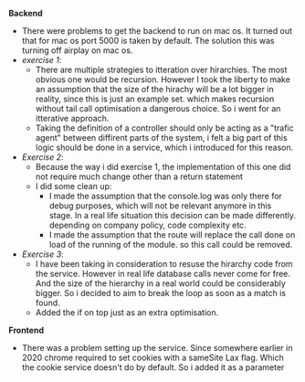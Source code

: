 **Backend**
* There were problems to get the backend to run on mac os. It turned out that for mac os port 5000 is taken by default. The solution this was turning off airplay on mac os. 
* *exercise 1*:
  * There are multiple strategies to itteration over hirarchies. The most obvious one would be recursion. However I took the liberty to make an assumption that the size of the hirachy will be a lot bigger in reality, since this is just an example set. which makes recursion without tail call optimisation a dangerous choice. So i went for an itterative approach.
  * Taking the definition of a controller should only be acting as a "trafic agent" between diffirent parts of the system, i felt a big part of this logic should be done in a service, which i introduced for this reason.
* *Exercise 2*:
  * Because the way i did exercise 1, the implementation of this one did not require much change other than a return statement
  * I did some clean up: 
    * I made the assumption that the console.log was only there for debug purposes, which will not be relevant anymore in this stage. In a real life situation this decision can be made differently. depending on company policy, code complexity etc. 
    * I made the assumption that the route will replace the call done on load of the running of the module. so this call could be removed.
* *Exercise 3*:
  * I have been taking in consideration to resuse the hirarchy code from the service. However in real life database calls never come for free. And the size of the hierarchy in a real world could be considerably bigger. So i decided to aim to break the loop as soon as a match is found.
  * Added the if on top just as an extra optimisation.
  
**Frontend**
* There was a problem setting up the service. Since somewhere earlier in 2020 chrome required to set cookies with a sameSite Lax flag. Which the cookie service doesn't do by default.  So i added it as a parameter